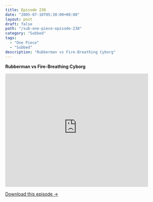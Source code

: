 ```yaml
---
title: Episode 238
date: "2005-07-10T05:30:00+00:00"
layout: post
draft: false
path: "/sub-one-piece-episode-238"
category: "Subbed"
tags:
  - "One Piece"
  - "Subbed"
description: "Rubberman vs Fire-Breathing Cyborg"
---
```


**Rubberman vs Fire-Breathing Cyborg**

<iframe width="640" height="360" src="https://www.rapidvideo.com/e/FXQH1LCUNX" frameborder="0" marginwidth=0 marginheight=0 scrolling=no allowfullscreen style="max-width:90%;"></iframe>

<a href="http://ouo.io/qs/eCodkFEQ?s=https://www.rapidvideo.com/d/FXQH1LCUNX" class="styled_a">Download this episode →</a>

